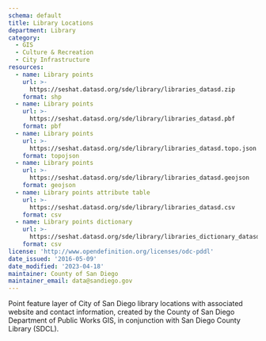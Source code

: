 ```yaml
---
schema: default
title: Library Locations
department: Library
category:
  - GIS
  - Culture & Recreation
  - City Infrastructure
resources:
  - name: Library points
    url: >-
      https://seshat.datasd.org/sde/library/libraries_datasd.zip
    format: shp
  - name: Library points
    url: >-
      https://seshat.datasd.org/sde/library/libraries_datasd.pbf
    format: pbf
  - name: Library points
    url: >-
      https://seshat.datasd.org/sde/library/libraries_datasd.topo.json
    format: topojson
  - name: Library points
    url: >-
      https://seshat.datasd.org/sde/library/libraries_datasd.geojson
    format: geojson
  - name: Library points attribute table
    url: >-
      https://seshat.datasd.org/sde/library/libraries_datasd.csv
    format: csv
  - name: Library points dictionary
    url: >-
      https://seshat.datasd.org/sde/library/libraries_dictionary_datasd.csv
    format: csv
license: 'http://www.opendefinition.org/licenses/odc-pddl'
date_issued: '2016-05-09'
date_modified: '2023-04-18'
maintainer: County of San Diego
maintainer_email: data@sandiego.gov
---
```

Point feature layer of City of San Diego library locations with associated website and contact information, created by the County of San Diego Department of Public Works GIS, in conjunction with San Diego County Library (SDCL).
